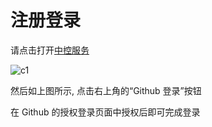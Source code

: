 # 注册登录

请点击打开[中控服务](https://ons.betax.dev)

![c1](../img/c1.png)

然后如上图所示, 点击右上角的“Github 登录”按钮

在 Github 的授权登录页面中授权后即可完成登录
